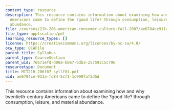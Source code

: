 ```yaml
---
content_type: resource
description: This resource contains information about examining how and why twentieth-century
  Americans came to define the ?good life? through consumption, leisure, and material
  abundance.
file: /courses/21h-206-american-consumer-culture-fall-2007/ae6784ce911afd845cf11c9907af5d5d_MIT21H_206f07_syllf01.pdf
file_type: application/pdf
learning_resource_types: []
license: https://creativecommons.org/licenses/by-nc-sa/4.0/
ocw_type: OCWFile
parent_title: Syllabus
parent_type: CourseSection
parent_uid: 76b71efd-d00a-b067-bdb3-257593c5c796
resourcetype: Document
title: MIT21H_206f07_syllf01.pdf
uid: ae6784ce-911a-fd84-5cf1-1c9907af5d5d
---
```

This resource contains information about examining how and why twentieth-century Americans came to define the ?good life? through consumption, leisure, and material abundance.